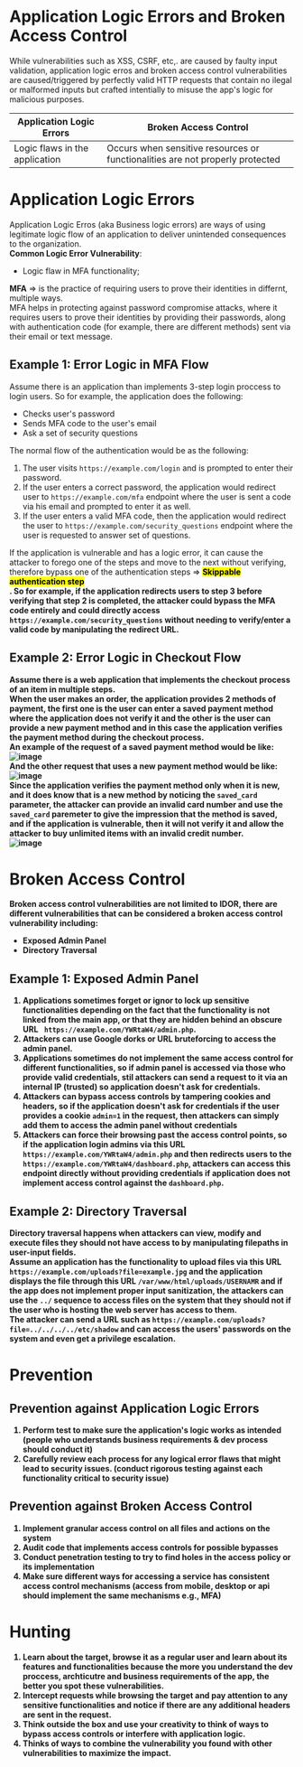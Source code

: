 # Application Logic Errors and Broken Access Control
While vulnerabilities such as XSS, CSRF, etc,. are caused by faulty input validation, application logic erros and broken access control vulnerabilities are caused/triggered by perfectly valid HTTP requests that contain no ilegal or malformed inputs but crafted intentially to misuse the app's logic for malicious purposes.</br>

|Application Logic Errors|Broken Access Control|
|------|-------|
|Logic flaws in the application | Occurs when sensitive resources or functionalities are not properly protected|

# Application Logic Errors
Application Logic Erros (aka Business logic errors) are ways of using legitimate logic flow of an application to deliver unintended consequences to the organization.</br>
**Common Logic Error Vulnerability**:
- Logic flaw in MFA functionality;

**MFA** => is the practice of requiring users to prove their identities in differnt, multiple ways.</br>
MFA helps in protecting against password compromise attacks, where it requires users to prove their identities by providing their passwords, along with authentication code (for example, there are different methods) sent via their email or text message. </br>

## Example 1: Error Logic in MFA Flow
Assume there is an application than implements 3-step login proccess to login users. So for example, the application does the following:
- Checks user's password
- Sends MFA code to the user's email
- Ask a set of security questions </br>

The normal flow of the authentication would be as the following:
1. The user visits `https://example.com/login` and is prompted to enter their password.
2. If the user enters a correct password, the application would redirect user to `https://example.com/mfa` endpoint where the user is sent a code via his email and prompted to enter it as well.
3. If the user enters a valid MFA code, then the application would redirect the user to `https://example.com/security_questions` endpoint where the user is requested to answer set of questions. </br>

If the application is vulnerable and has a logic error, it can cause the attacker to forego one of the steps and move to the next without verifying, therefore bypass one of the authentication steps => <mark><strong>Skippable authentication step<strong> </mark></br>.
So for example, if the application redirects users to step 3 before verifying that step 2 is completed, the attacker could bypass the MFA code entirely and could directly access `https://example.com/security_questions` without needing to verify/enter a valid code by manipulating the redirect URL.</br>

## Example 2: Error Logic in Checkout Flow
Assume there is a web application that implements the checkout process of an item in multiple steps.</br> When the user makes an order, the application provides 2 methods of payment, the first one is the user can enter a saved payment method where the application does not verify it and the other is the user can provide a new payment method and in this case the application verifies the payment method during the checkout process. </br>
**An example of the request of a saved payment method would be like:** </br>
![image](https://github.com/user-attachments/assets/2dbdee52-afea-448c-a4e5-805464f99c8b) </br>
**And the other request that uses a new payment method would be like:** </br>
![image](https://github.com/user-attachments/assets/c7e3689e-6e39-4740-a24a-037b5b05475d) </br>
Since the application verifies the payment method only when it is new, and it does know that is a new method by noticing the `saved_card` parameter, the attacker can provide an invalid card number and use the `saved_card` paremeter to give the impression that the method is saved, and if the application is vulnerable, then it will not verify it and allow the attacker to buy unlimited items with an invalid credit number.</br>
![image](https://github.com/user-attachments/assets/96472a2e-56e7-46fc-8778-887f58bfb5a8)</br>

# Broken Access Control

Broken access control vulnerabilities are not limited to IDOR, there are different vulnerabilities that can be considered a broken access control vulnerability including:
- Exposed Admin Panel
- Directory Traversal </br>
## Example 1: Exposed Admin Panel

1. Applications sometimes forget or ignor to lock up sensitive functionalities depending on the fact that the functionality is not linked from the main app, or that they are hidden behind an obscure URL ` https://example.com/YWRtaW4/admin.php`.
  2. Attackers can use Google dorks or URL bruteforcing to access the admin panel.
2. Applications sometimes do not implement the same access control for different functionalities, so if admin panel is accessed via those who provide valid credentials, stil attackers can send a request to it via an internal IP (trusted) so application doesn't ask for credentials.
3. Attackers can bypass access controls by tampering cookies and headers, so if the application doesn't ask for credentials if the user provides a cookie `admin=1` in the request, then attackers can simply add them to access the admin panel without credentials
4. Attackers can force their browsing past the access control points, so if the application login admins via this URL ` https://example.com/YWRtaW4/admin.php` and then redirects users to the ` https://example.com/YWRtaW4/dashboard.php`, attackers can access this endpoint directly without providing credentials if application does not implement access control against the `dashboard.php`. </br>

## Example 2: Directory Traversal </br>

Directory traversal happens when attackers can view, modify and execute files they should not have access to by manipulating filepaths in user-input fields.</br>
Assume an application has the functionality to upload files via this URL `https://example.com/uploads?file=example.jpg` and the application displays the file through this URL `/var/www/html/uploads/USERNAMR` and if the app does not implement proper input sanitization, the attackers can use the `../` sequence to access files on the system that they should not if the user who is hosting the web server has access to them.</br>
The attacker can send a URL such as `https://example.com/uploads?file=../../../../etc/shadow` and can access the users' passwords on the system and even get a privilege escalation.</br>

# Prevention
## Prevention against Application Logic Errors
1. Perform test to make sure the application's logic works as intended (people who understands business requirements & dev process should conduct it)
2. Carefully review each process for any logical error flaws that might lead to security issues. (conduct rigorous testing against each functionality critical to security issue)
## Prevention against Broken Access Control
1. Implement granular access control on all files and actions on the system
2. Audit code that implements access controls for possible bypasses
3. Conduct penetration testing to try to find holes in the access policy or its implementation
4. Make sure different ways for accessing a service has consistent access control mechanisms (access from mobile, desktop or api should implement the same mechanisms e.g., MFA) </br>

# Hunting 
1. Learn about the target, browse it as a regular user and learn about its features and functionalities because the more you understand the dev proccess, archticutre and business requirements of the app, the better you spot these vulnerabilities.
2. Intercept requests while browsing the target and pay attention to any sensitive functionalities and notice if there are any additional headers are sent in the request.
3. Think outside the box and use your creativity to think of ways to bypass access controls or interfere with application logic.
4. Thinks of ways to combine the vulnerability you found with other vulnerabilities to maximize the impact.</br>




